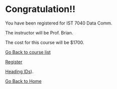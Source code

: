 # Congratulation!!
You have been registered for IST 7040 Data Comm.

The instructor will be	Prof. Brian. 

The cost for this course will be $1700.	

[Go Back to course list](link1.md)

 [Register](links/link4.md)
 
 [Heading IDs](https://roshan1130.github.io/Wilmington-University/link1.html)).

[Go Back to Home](Wilmington-University/README.md)
